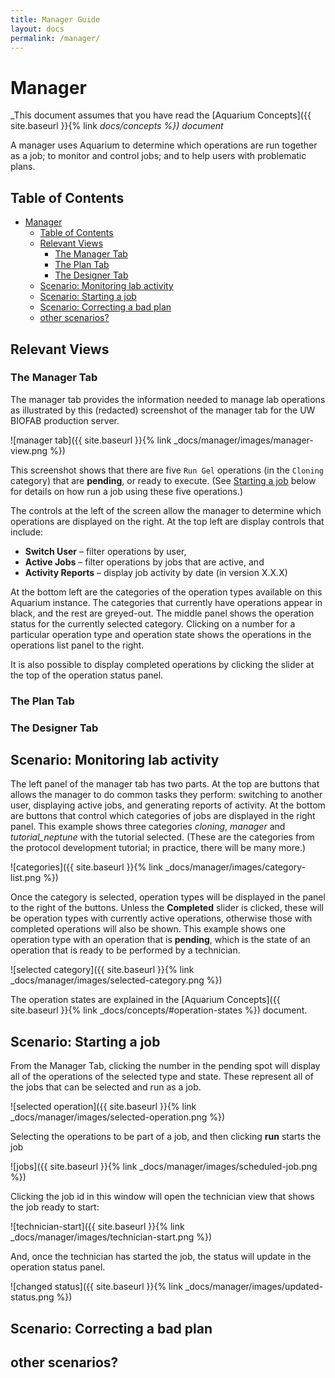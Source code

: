 ```yaml
---
title: Manager Guide
layout: docs
permalink: /manager/
---
```


# Manager

_This document assumes that you have read the [Aquarium Concepts]({{ site.baseurl }}{% link _docs/concepts %}) document_

A manager uses Aquarium to determine which operations are run together as a job; to monitor and control jobs; and to help users with problematic plans.

## Table of Contents

<!-- TOC -->

- [Manager](#manager)
    - [Table of Contents](#table-of-contents)
    - [Relevant Views](#relevant-views)
        - [The Manager Tab](#the-manager-tab)
        - [The Plan Tab](#the-plan-tab)
        - [The Designer Tab](#the-designer-tab)
    - [Scenario: Monitoring lab activity](#scenario-monitoring-lab-activity)
    - [Scenario: Starting a job](#scenario-starting-a-job)
    - [Scenario: Correcting a bad plan](#scenario-correcting-a-bad-plan)
    - [other scenarios?](#other-scenarios)

<!-- /TOC -->

## Relevant Views

### The Manager Tab

The manager tab provides the information needed to manage lab operations as illustrated by this (redacted) screenshot of the manager tab for the UW BIOFAB production server.

![manager tab]({{ site.baseurl }}{% link _docs/manager/images/manager-view.png %})

This screenshot shows that there are five `Run Gel` operations (in the `Cloning` category) that are **pending**, or ready to execute.
(See [Starting a job](#scenario-starting-a-job) below for details on how run a job using these five operations.)

The controls at the left of the screen allow the manager to determine which operations are displayed on the right.
At the top left are display controls that include:

- **Switch User** – filter operations by user,
- **Active Jobs** – filter operations by jobs that are active, and
- **Activity Reports** – display job activity by date (in version X.X.X)

At the bottom left are the categories of the operation types available on this Aquarium instance.
The categories that currently have operations appear in black, and the rest are greyed-out.
The middle panel shows the operation status for the currently selected category.
Clicking on a number for a particular operation type and operation state shows the operations in the operations list panel to the right.

It is also possible to display completed operations by clicking the slider at the top of the operation status panel.

### The Plan Tab

### The Designer Tab

## Scenario: Monitoring lab activity

The left panel of the manager tab has two parts.
At the top are buttons that allows the manager to do common tasks they perform: switching to another user, displaying active jobs, and generating reports of activity.
At the bottom are buttons that control which categories of jobs are displayed in the right panel.
This example shows three categories _cloning_, _manager_ and _tutorial_neptune_ with the tutorial selected.
(These are the categories from the protocol development tutorial; in practice, there will be many more.)

![categories]({{ site.baseurl }}{% link _docs/manager/images/category-list.png %})

Once the category is selected, operation types will be displayed in the panel to the right of the buttons.
Unless the **Completed** slider is clicked, these will be operation types with currently active operations, otherwise those with completed operations will also be shown.
This example shows one operation type with an operation that is **pending**, which is the state of an operation that is ready to be performed by a technician.

![selected category]({{ site.baseurl }}{% link _docs/manager/images/selected-category.png %})

The operation states are explained in the [Aquarium Concepts]({{ site.baseurl }}{% link _docs/concepts/#operation-states %}) document.

## Scenario: Starting a job

From the Manager Tab, clicking the number in the pending spot will display all of the operations of the selected type and state.
These represent all of the jobs that can be selected and run as a job.

![selected operation]({{ site.baseurl }}{% link _docs/manager/images/selected-operation.png %})

Selecting the operations to be part of a job, and then clicking **run** starts the job

![jobs]({{ site.baseurl }}{% link _docs/manager/images/scheduled-job.png %})

Clicking the job id in this window will open the technician view that shows the job ready to start:

![technician-start]({{ site.baseurl }}{% link _docs/manager/images/technician-start.png %})

And, once the technician has started the job, the status will update in the operation status panel.

![changed status]({{ site.baseurl }}{% link _docs/manager/images/updated-status.png %})

## Scenario: Correcting a bad plan

## other scenarios?
